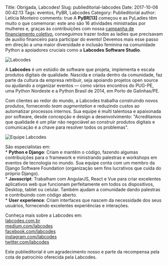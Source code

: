 Title: Obrigada, Labcodes!
Slug: publieditorial-labcodes
Date: 2017-10-06 00:42:13
Tags: eventos, PyBR, Labcodes
Category: Publieditorial
author: Letícia Monteiro
comments: true
A <b>PyBR[13]</b> começou e as PyLadies têm muito o que comemorar: este ano são 16 atividades ministradas por mulheres e, graças às contribuições com nossa [campanha de financiamento coletivo](http://brasil.pyladies.com/2017/08/30/campanha-pyladies-no-pybr-13-reta-final), conseguimos trazer *todas* as ladies que precisavam de auxílio financeiro para participar do evento! Devemos mais esse passo em direção a uma maior diversidade e inclusão feminina na comunidade Python a apoiadores cruciais como a <b>Labcodes Software Studio</b>.

![Labcodes]({static}/images/labcodes0.jpeg)

A <b>Labcodes</b> é um estúdio de software que projeta, implementa e escala produtos digitais de qualidade.
Nascida e criada dentro da comunidade, faz parte da cultura da empresa retribuir, seja apoiando projetos open source ou ajudando a organizar eventos — como vários encontros do PUG-PE, uma Python Nordeste e a Python Brasil de 2014, em Porto de Galinhas/PE.

Com clientes ao redor do mundo, a Labcodes trabalha construindo novos produtos, fornecendo _team augmentation_ e reduzindo custos ao automatizar processos internos. Sua equipe é multi talentosa e apaixonada por software, desde concepção e design a desenvolvimento: "Acreditamos que qualidade é um pilar não negociável ao construir produtos digitais e comunicação é a chave para resolver todos os problemas".

![Equipe Labcodes]({static}/images/labcodes1.jpeg)

São especialistas em:<br>
&ast; <b>Python e Django</b>: Criam e mantêm o código, fazendo algumas contribuições para o framework e ministrando palestras e workshops em eventos de tecnologia no mundo. Sua equipe conta com um membro da Django Software Foundation (organização sem fins lucrativos que cuida do próprio Django).<br>
&ast; <b>Javascript</b>: Trabalham com AngularJS, React e Vue para criar excelentes aplicativos web que funcionam perfeitamente em todos os dispositivos, Desktop, tablet ou celular. Também ajudam a comunidade dando palestras e contribuindo com código aberto.<br>
&ast; <b>User experience</b>: Criam interfaces que nascem da necessidade dos seus usuários, fornecendo excelentes experiências e interações.

Conheça mais sobre a Labcodes em:<br>
[labcodes.com.br](http://www.labcodes.com.br/)<br>
[medium.com/labcodes](https://www.medium.com/labcodes)<br>
[facebook.com/labcodes](http://www.facebook.com/labcodes)<br>
[instagram.com/labcodes](https://www.instagram.com/labcodes)<br>
[twitter.com/labcodes](https://www.twitter.com/labcodes)<br>

Este publieditorial é um agradecimento nosso e parte da recompensa pela cota de patrocínio oferecida pela Labcodes.
